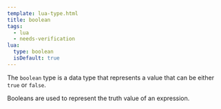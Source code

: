 ```yaml
---
template: lua-type.html
title: boolean
tags:
  - lua
  - needs-verification
lua:
  type: boolean
  isDefault: true
---
```


The `boolean` type is a data type that represents a value that can be either
`true` or `false`.

Booleans are used to represent the truth value of an expression.

